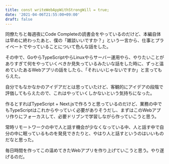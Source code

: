 ```yaml
---
title: const writeWebAppWithStrongWill = true;
date: '2021-04-06T21:55:00+09:00'
draft: false
---
```


同僚たちと毎週夜にCode Completeの読書会をやっているのだけど、本編自体は早めに終わったあと、僕の「雑談いいですか？」という一言から、仕事とプライベートでやっていることについて色んな話をした。

その中で、GoやらTypeScriptやらLinuxやらサーバー運用やら、やりたいことがありすぎて何をやっていくべきか見失っているみたいな話をした時に、ずっと温めていたあるWebアプリの話をしたら、「それいいじゃないですか」と言ってもらえた。

自分でもなかなかのアイデアだとは思っていたけど、客観的にアイデアの段階で評価してもらえたので、これはやっていくしかないという気持ちになった。

作るとすればTypeScript + Next.jsで作ろうと思っているのだけど、業務の中でもTypeScriptはこれからやっていく必要がありそうだし、まずはこのWebアプリ作りにフォーカスして、必要ドリブンで学習しながら作っていこうと思う。

常時リモートワークの中で人と話す機会が少なくなっている中、人と話す中で自分の中に眠っているものを発見できたりと、やはり人と話すというのはいいものだなと思った。

毎日時間を作ってこの温めてきたWebアプリを作り上げていこうと思う。やり遂げるのだ。
